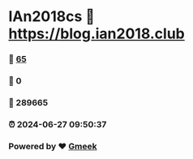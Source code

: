 # IAn2018cs :link: https://blog.ian2018.club 
### :page_facing_up: [65](https://blog.ian2018.club/tag.html) 
### :speech_balloon: 0 
### :hibiscus: 289665 
### :alarm_clock: 2024-06-27 09:50:37 
### Powered by :heart: [Gmeek](https://github.com/Meekdai/Gmeek)
